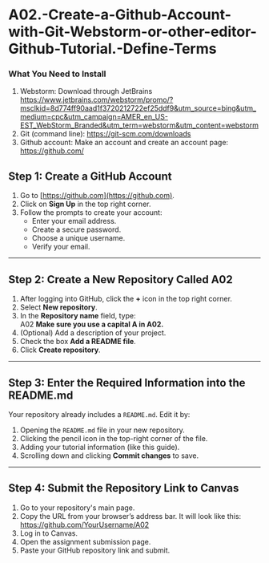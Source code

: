 # A02.-Create-a-Github-Account-with-Git-Webstorm-or-other-editor-Github-Tutorial.-Define-Terms
### What You Need to Install
1. Webstorm: Download through JetBrains https://www.jetbrains.com/webstorm/promo/?msclkid=8d774ff90aad1f3720212722ef25ddf9&utm_source=bing&utm_medium=cpc&utm_campaign=AMER_en_US-EST_WebStorm_Branded&utm_term=webstorm&utm_content=webstorm
2. Git (command line): https://git-scm.com/downloads
3. Github account: Make an account and create an account page: https://github.com/

## Step 1: Create a GitHub Account
1. Go to [https://github.com](https://github.com).  
2. Click on **Sign Up** in the top right corner.  
3. Follow the prompts to create your account:  
   - Enter your email address.  
   - Create a secure password.  
   - Choose a unique username.  
   - Verify your email.  

---

## Step 2: Create a New Repository Called **A02**
1. After logging into GitHub, click the **+** icon in the top right corner.  
2. Select **New repository**.  
3. In the **Repository name** field, type:  
A02
**Make sure you use a capital **A** in A02.**  
4. (Optional) Add a description of your project.  
5. Check the box **Add a README file**.  
6. Click **Create repository**.  

---

## Step 3: Enter the Required Information into the README.md
Your repository already includes a `README.md`. Edit it by:  
1. Opening the `README.md` file in your new repository.  
2. Clicking the pencil icon in the top-right corner of the file.  
3. Adding your tutorial information (like this guide).  
4. Scrolling down and clicking **Commit changes** to save.  

---

## Step 4: Submit the Repository Link to Canvas
1. Go to your repository's main page.  
2. Copy the URL from your browser’s address bar. It will look like this: https://github.com/YourUsername/A02
3. Log in to Canvas.  
4. Open the assignment submission page.  
5. Paste your GitHub repository link and submit. 

